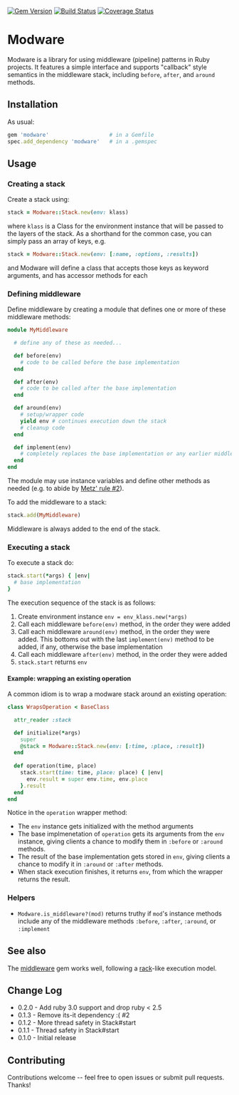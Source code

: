 [![Gem Version](https://badge.fury.io/rb/modware.svg)](http://badge.fury.io/rb/modware)
[![Build Status](https://github.com/SchemaPlus/modware/actions/workflows/prs.yml/badge.svg)](https://github.com/SchemaPlus/modware/actions)
[![Coverage Status](https://coveralls.io/repos/github/SchemaPlus/modware/badge.svg)](https://coveralls.io/github/SchemaPlus/modware)

# Modware

Modware is a library for using middleware (pipeline) patterns in Ruby projects.  It features a simple interface and supports "callback" style semantics in the middleware stack, including `before`, `after`, and `around` methods.


## Installation

As usual:

```ruby
gem 'modware'                   # in a Gemfile
spec.add_dependency 'modware'   # in a .gemspec
```

## Usage

### Creating a stack

Create a stack using:

```ruby
stack = Modware::Stack.new(env: klass)
```

where `klass` is a Class for the environment instance that will be passed to the layers of the stack.  As a shorthand for the common case, you can simply pass an array of keys, e.g.

```ruby
stack = Modware::Stack.new(env: [:name, :options, :results])
```

and Modware will define a class that accepts those keys as keyword arguments, and has accessor methods for each


### Defining middleware

Define middleware by creating a module that defines one or more of these middleware methods:

```ruby
module MyMiddleware

  # define any of these as needed...

  def before(env)
    # code to be called before the base implementation
  end

  def after(env)
    # code to be called after the base implementation
  end

  def around(env)
    # setup/wrapper code
    yield env # continues execution down the stack
    # cleanup code
  end

  def implement(env)
    # completely replaces the base implementation or any earlier middleware's implement()
  end
end
```

The module may use instance variables and define other methods as needed (e.g. to abide by [Metz' rule #2](http://robots.thoughtbot.com/sandi-metz-rules-for-developers)).

To add the middleware to a stack:

```ruby
stack.add(MyMiddleware)
```

Middleware is always added to the end of the stack.

### Executing a stack

To execute a stack do:

```ruby
stack.start(*args) { |env|
  # base implementation 
}
```

The execution sequence of the stack is as follows:

1. Create environment instance `env = env_klass.new(*args)`
2. Call each middleware `before(env)` method, in the order they were added
3. Call each middleware `around(env)` method, in the order they were added.  This bottoms out with the last `implement(env)` method to be added, if any, otherwise the base implementation
4. Call each middleware `after(env)` method, in the order they were added
5. `stack.start` returns `env`

#### Example: wrapping an existing operation

A common idiom is to wrap a modware stack around an existing operation:

```ruby
class WrapsOperation < BaseClass

  attr_reader :stack

  def initialize(*args)
    super
    @stack = Modware::Stack.new(env: [:time, :place, :result])
  end
  
  def operation(time, place)
    stack.start(time: time, place: place) { |env|
      env.result = super env.time, env.place
    }.result
  end
end
```

Notice in the `operation` wrapper method: 

* The `env` instance gets initialized with the method arguments
* The base implmenetation of `operation` gets its arguments from the `env` instance, giving clients a chance to modify them in `:before` or `:around` methods.
* The result of the base implementation gets stored in `env`, giving clients a chance to modify it in `:around` or `:after` methods.
* When stack execution finishes, it returns `env`, from which the wrapper returns the result.

### Helpers

* `Modware.is_middleware?(mod)` returns truthy if `mod`'s instance methods include any of the middleware methods `:before`, `:after`, `:around`, or `:implement`

## See also

The [middleware](https://rubygems.org/gems/middleware) gem works well, following a [rack](http://rack.github.io/)-like execution model.

## Change Log

* 0.2.0 - Add ruby 3.0 support and drop ruby < 2.5
* 0.1.3 - Remove its-it dependency :(  #2
* 0.1.2 - More thread safety in Stack#start
* 0.1.1 - Thread safety in Stack#start
* 0.1.0 - Initial release

## Contributing

Contributions welcome -- feel free to open issues or submit pull requests.  Thanks!
